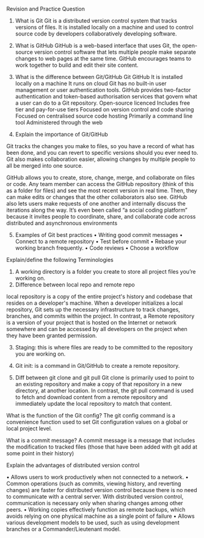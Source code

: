 Revision and Practice Question

1.	What is Git
Git is a distributed version control system that tracks versions of files. It is installed locally on a machine and used to control source code by developers collaboratively developing software.

2.	What is GitHub
GitHub is a web-based interface that uses Git, the open-source version control software that lets multiple people make separate changes to web pages at the same time. GitHub encourages teams to work together to build and edit their site content.

3.	What is the difference between Git/GitHub
Git	GitHub
It is installed locally on a machine	It runs on cloud
Git has no built-in user management or user authentication tools.	GitHub provides two-factor authentication and token-based authorisation services that govern what a user can do to a Git repository.
Open-source licenced	Includes free tier and pay-for-use tiers
Focused on version control and code sharing	Focused on centralised source code hosting
Primarily a command line tool	Administered through the web

4.	Explain the importance of Git/GitHub

Git tracks the changes you make to files, so you have a record of what has been done, and you can revert to specific versions should you ever need to. Git also makes collaboration easier, allowing changes by multiple people to all be merged into one source.

GitHub allows you to create, store, change, merge, and collaborate on files or code. Any team member can access the GitHub repository (think of this as a folder for files) and see the most recent version in real time. Then, they can make edits or changes that the other collaborators also see. GitHub also lets users make requests of one another and internally discuss the iterations along the way. It’s even been called “a social coding platform” because it invites people to coordinate, share, and collaborate code across distributed and asynchronous environments


5.	Examples of Git best practices
•	Writing good commit messages
•	Connect to a remote repository
•	Test before commit
•	Rebase your working branch frequently.
•	Code reviews
•	Choose a workflow

Explain/define the following Terminologies

1.	A working directory is a folder you create to store all project files you’re working on.
2.	Difference between local repo and remote repo

local repository is a copy of the entire project's history and codebase that resides on a developer's machine. When a developer initializes a local repository, Git sets up the necessary infrastructure to track changes, branches, and commits within the project. In contrast, a Remote repository is a version of your project that is hosted on the Internet or network somewhere and can be accessed by all developers on the project when they have been granted permission.


3.	Staging: this is where files are ready to be committed to the repository you are working on.

4.	Git init: is a command in Git/GitHub to create a remote repository.
5.	Diff between git clone and git pull
Git clone is primarily used to point to an existing repository and make a copy of that repository in a new directory, at another location. In contrast, the git pull command is used to fetch and download content from a remote repository and immediately update the local repository to match that content.

What is the function of the Git config?
The git config command is a convenience function used to set Git configuration values on a global or local project level.

What is a commit message?
A commit message is a message that includes the modification to tracked files (those that have been added with git add at some point in their history)

Explain the advantages of distributed version control

•	Allows users to work productively when not connected to a network.
•	Common operations (such as commits, viewing history, and reverting changes) are faster for distributed version control because there is no need to communicate with a central server. With distributed version control, communication is necessary only when sharing changes among other peers.
•	Working copies effectively function as remote backups, which avoids relying on one physical machine as a single point of failure
•	Allows various development models to be used, such as using development branches or a Commander/Lieutenant model.
